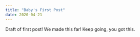 ```yaml
---
title: "Baby's First Post"
date: 2020-04-21
--- 
```


Draft of first post! We made this far! Keep going, you got this. 

